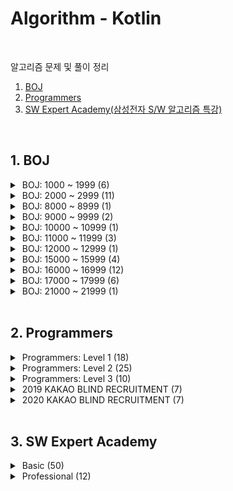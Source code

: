 # Algorithm - Kotlin
<br/>

알고리즘 문제 및 풀이 정리<br/>


1. [BOJ](#1-boj) <br/>
2. [Programmers](#2-programmers) <br/>
3. [SW Expert Academy(삼성전자 S/W 알고리즘 특강)](#3-sw-expert-academy) <br/>


<br/>

## 1. BOJ

<details>
<summary>&nbsp;BOJ: 1000 ~ 1999 (6)</summary>
<div markdown="1">
<br/>

| 번호                                         | 제목                       | 유형       | 풀이                                    |
|--------------------------------------------|---------------------------|----------|---------------------------------------|
| [1012](https://www.acmicpc.net/problem/1012) |[유기농 배추](src/boj/dfsBfs/BOJ_1012_OrganicCabbage.kt)| BFS      |
| [1175](https://www.acmicpc.net/problem/1175) |[배달](src/boj/dfsBfs/BOJ_1175_Delivery.kt)| BFS      | [blog](https://jsl663.tistory.com/33) |
| [1260](https://www.acmicpc.net/problem/1260) |[DFS 와 BFS](src/boj/dfsBfs/BOJ_1260_DFSandBFS.kt)| DFS, BFS |
| [1385](https://www.acmicpc.net/problem/1385) |[벌집](src/boj/dfsBfs/BOJ_1385_HoneyComb.kt) | BFS      | [blog](https://jsl663.tistory.com/38) |
| [1525](https://www.acmicpc.net/problem/1525) |[퍼즐](src/boj/dfsBfs/BOJ_1525_Puzzle.kt) | BFS      | [blog](https://jsl663.tistory.com/31) |
| [1913](https://www.acmicpc.net/problem/1913) |[달팽이1](src/boj/unsolved/BOJ_1913_Snail.kt)| 구현       |

</div>
</details>


<details>
<summary>&nbsp;BOJ: 2000 ~ 2999 (11)</summary>
<div markdown="1">
<br/>

| 번호                                          | 제목                                                   | 유형    | 풀이  |
|----------------------------------------------|------------------------------------------------------|-------|-----|
| [2178](https://www.acmicpc.net/problem/2178) | [미로 탐색](src/boj/dfsBfs/BOJ_2178_MazeExploration.kt)  | BFS   |
| [2210](https://www.acmicpc.net/submit/2210) | [숫자판 점프](src/boj/bruteForce/BOJ_2210_NumPadJump.kt) | 완전 탐색 |
| [2422](https://www.acmicpc.net/problem/2422) | [한윤정이 이탈리아에 가서 아이스크림을 사먹는데](src/boj/bruteForce/BOJ_2422_ItalyIcecream.kt) | 완전 탐색 |
| [2470](https://www.acmicpc.net/problem/2470) | [두 용액](src/boj/etc/BOJ_2470_TwoSolutions.kt) | 투 포인터 |
| [2529](https://www.acmicpc.net/problem/2529) | [부등호](src/boj/bruteForce/BOJ_2529_InequalitySign.kt) | 완전 탐색 |
| [2606](https://www.acmicpc.net/problem/2606) | [바이러스](src/boj/dfsBfs/BOJ_2606_Virus.kt) | BFS |
| [2667](https://www.acmicpc.net/problem/2667) | [단지 번호 붙이기](src/boj/dfsBfs/BOJ_2667_VillageNumbering.kt) | BFS |
| [2675](https://www.acmicpc.net/problem/2675) | [문자열 반복](src/boj/unsolved/BOJ_2675_StringRepetition.kt) | 구현 |
| [2745](https://www.acmicpc.net/problem/2745) | [진법 변환](src/boj/unsolved/BOJ_2745_BaseConversion.kt) | 구현 |
| [2839](https://www.acmicpc.net/problem/2839) | [설탕 배달](src/boj/dp/BOJ_2839_SugarDelivery.kt) | DP |
| [2902](https://www.acmicpc.net/problem/2902) | [KMP는 왜 KMP일까?](src/boj/etc/BOJ_2902_WhyIsKMPaKMP.kt) | 구현 |

</div>
</details>


<details>
<summary>&nbsp;BOJ: 8000 ~ 8999 (1)</summary>
<div markdown="1">
<br/>

| 번호                                          | 제목                                                   | 유형    | 풀이 |
|----------------------------------------------|------------------------------------------------------|-------|-----|
| [8111](https://www.acmicpc.net/problem/8111) | [0 과 1](src/boj/dfsBfs/BOJ_8111_ZeroAndOne.kt) | BFS |

</div>
</details>


<details>
<summary>&nbsp;BOJ: 9000 ~ 9999 (2)</summary>
<div markdown="1">
<br/>

| 번호                                          | 제목                                                   | 유형   | 풀이 |
|----------------------------------------------|------------------------------------------------------|------|-----|
| [9019](https://www.acmicpc.net/problem/9019) | [DSLR](src/boj/unsolved/BOJ_9019_DSLR.kt) | BFS  |
| [9328](https://www.acmicpc.net/problem/9328) | [열쇠](src/boj/dfsBfs/BOJ_9328_Key.kt) | BFS  |

</div>
</details>


<details>
<summary>&nbsp;BOJ: 10000 ~ 10999 (1)</summary>
<div markdown="1">
<br/>

| 번호                                          | 제목                                                   | 유형   | 풀이 |
|----------------------------------------------|------------------------------------------------------|------|-----|
| [10942](https://www.acmicpc.net/problem/10942) | [팰린드롬?](src/boj/dp/BOJ_10942_Palindrome.kt) | DP |

</div>
</details>


<details>
<summary>&nbsp;BOJ: 11000 ~ 11999 (3)</summary>
<div markdown="1">
<br/>

| 번호                                             | 제목                                                 | 유형  | 풀이 |
|------------------------------------------------|----------------------------------------------------|-----|-----|
| [11005](https://www.acmicpc.net/problem/11005) | [진법 변환2](src/boj/etc/BOJ_11005_BaseConversion2.kt) | 구현  |
| [11048](https://www.acmicpc.net/problem/11048) | [이동하기](src/boj/dp/BOJ_11048_Move.kt)               | DP  |
| [11060](https://www.acmicpc.net/problem/11060) | [점프 점프](src/boj/dp/BOJ_11060_JumpJump.kt)          | DP  |

</div>
</details>


<details>
<summary>&nbsp;BOJ: 12000 ~ 12999 (1)</summary>
<div markdown="1">
<br/>

| 번호                                             | 제목                                                   | 유형    | 풀이 |
|------------------------------------------------|------------------------------------------------------|-------|-----|
| [12851](https://www.acmicpc.net/problem/12851) | [숨바꼭질 2](src/boj/dfsBfs/BOJ_12851_HideAndSeek2.kt) | BFS |

</div>
</details>


<details>
<summary>&nbsp;BOJ: 15000 ~ 15999 (4)</summary>
<div markdown="1">
<br/>

| 번호                                             | 제목                                                   | 유형    | 풀이 |
|------------------------------------------------|------------------------------------------------------|-------|-----|
| [15558](https://www.acmicpc.net/problem/15558) | [점프 게임](src/boj/dfsBfs/BOJ_15558_JumpGame.kt) | BFS |
| [15653](https://www.acmicpc.net/problem/15653) | [구슬 탈출 4](src/boj/dfsBfs/BOJ_15653_MarbleEscape4.kt) | BFS | [blog](https://jsl663.tistory.com/33) |
| [15683](https://www.acmicpc.net/problem/15683) | [감시](src/boj/bruteForce/BOJ_15683_Serveillance.kt) | 완전 탐색 |
| [15686](https://www.acmicpc.net/problem/15686) | [치킨 배달](src/boj/bruteForce/BOJ_15686_ChickenDelivery.kt) | 완전 탐색 |

</div>
</details>


<details>
<summary>&nbsp;BOJ: 16000 ~ 16999 (12)</summary>
<div markdown="1">
<br/>

| 번호                                             | 제목                                                   | 유형    | 풀이                                     |
|------------------------------------------------|------------------------------------------------------|-------|----------------------------------------|
| [16637](https://www.acmicpc.net/problem/16637) | [괄호 추가하기](src/boj/bruteForce/BOJ_16637_AddParentheses.kt) | 완전 탐색 |
| [16920](https://www.acmicpc.net/problem/16920) | [확장 게임](src/boj/dfsBfs/BOJ_16920_ExpansionGame.kt) | BFS | [blog](https://jsl663.tistory.com/35)  |
| [16922](https://www.acmicpc.net/problem/16922) | [로마 숫자 만들기](src/boj/bruteForce/BOJ_16922_MakingRomanNumerals.kt) | 완전 탐색 |
| [16924](https://www.acmicpc.net/problem/16924) | [십자가 찾기](src/boj/bruteForce/BOJ_16924_FindCross.kt) | 완전 탐색 |
| [16936](https://www.acmicpc.net/problem/16936) | [나3곱2](src/boj/bruteForce/BOJ_16936_Division3Multiplication2.kt) | 완전 탐색 |
| [16937](https://www.acmicpc.net/problem/16937) | [두 스티커](src/boj/bruteForce/BOJ_16937_TwoStickers.kt) | 완전 탐색 |
| [16938](https://www.acmicpc.net/problem/16938) | [캠프 준비](src/boj/bruteForce/BOJ_16938_CampReady.kt) | 완전 탐색 |
| [16943](https://www.acmicpc.net/problem/16943) | [숫자 재배치](src/boj/bruteForce/BOJ_16943_NumberReplacement.kt) | 완전 탐색 |
| [16959](https://www.acmicpc.net/problem/16959) | [체스판 여행 1](src/boj/dfsBfs/BOJ_16959_ChessboardTravel1.kt) | BFS | [blog](https://jsl663.tistory.com/40)  |
| [16968](https://www.acmicpc.net/problem/16968) | [차량 번호판1](src/boj/bruteForce/BOJ_16968_LicensePlate1.kt) | 완전 탐색 |
| [16971](https://www.acmicpc.net/problem/16917) | [양념 반 후라이드 반](src/boj/bruteForce/BOJ_16971_HalfSeasonedHalfFried.kt) | 완전 탐색 |
| [16973](https://www.acmicpc.net/problem/16973) | [직사각형 탈출](src/boj/dfsBfs/BOJ_16973_RectangleEscape.kt) | BFS |

</div>
</details>


<details>
<summary>&nbsp;BOJ: 17000 ~ 17999 (6)</summary>
<div markdown="1">
<br/>

| 번호                                             | 제목                                                   | 유형    | 풀이  |
|------------------------------------------------|------------------------------------------------------|-------|-----|
| [17088](https://www.acmicpc.net/problem/17088) | [등차수열 변환](src/boj/bruteForce/BOJ_17088_ArithmeticSequenceTransform.kt) | 완전 탐색 |
| [17089](https://www.acmicpc.net/problem/17089) | [세 친구](src/boj/bruteForce/BOJ_17089_ThreeFriends.kt) | 완전 탐색 |
| [17071](https://www.acmicpc.net/problem/17071) | [숨바꼭질 5](src/boj/dfsBfs/BOJ_17071_HideAndSeek5.kt) | BFS   | [blog](https://jsl663.tistory.com/32) |
| [17135](https://www.acmicpc.net/problem/17135) | [캐슬 디펜스](src/boj/bruteForce/BOJ_17135_CastleDefense.kt) | 완전 탐색 |
| [17281](https://www.acmicpc.net/problem/17281) | [야구](src/boj/bruteForce/BOJ_17281_Baseball.kt) | 완전 탐색 |
| [17406](https://www.acmicpc.net/problem/17406) | [배열 돌리기4](src/boj/bruteForce/BOJ_17406_ArrayRotation4.kt) | 완전 탐색 |

</div>
</details>


<details>
<summary>&nbsp;BOJ: 21000 ~ 21999 (1)</summary>
<div markdown="1">
<br/>

| 번호                                             | 제목                                                   | 유형    | 풀이  |
|------------------------------------------------|------------------------------------------------------|-------|-----|
| [21921](https://www.acmicpc.net/problem/21921) | [블로그](src/boj/etc/BOJ_21921_Blog.kt) | 슬라이딩 윈도우 |

</div>
</details>


<br/>

## 2. Programmers

<details>
<summary>&nbsp;Programmers: Level 1 (18)</summary>
<div markdown="1">
<br/>

|  레벨  |제목|유형|
|:----:|----|----|
|  1   |[없는 숫자 더하기](src/programmers/practice/level1/AddMissingNumbers.kt)|
|  1   |[음양 더하기](src/programmers/practice/level1/AddNegativePositiveNumbers.kt)|
|  1   |[부족한 금액 계산하기](src/programmers/practice/level1/CalculateShortfall.kt)|
|  1   |[크레인 인형뽑기 게임](src/programmers/practice/level1/CranePuppetGame.kt)|
|  1   |[내적(Dot product)](src/programmers/practice/level1/DotProduct.kt)|
|  1   |[실패율](src/programmers/kakao/y2019/KAKAO_BLIND_2019_P1.kt)|
|  1   |[나머지가 1이 되는 수 찾기](src/programmers/practice/level1/FindRemainderOne.kt)|
|  1   |[신고 결과 받기](src/programmers/practice/level1/GetReportResults.kt)|
|  1   |[체육복](src/programmers/practice/level1/GymSuit.kt)|
|  1   |[K번째 수](src/programmers/practice/level1/KthNumber.kt)|
|  1   |[로또](src/programmers/practice/level1/Lotto.kt)|
|  1   |[최소 직사각형](src/programmers/practice/level1/MinRectangle.kt)|
|  1   |[모의고사](src/programmers/practice/level1/MockExam.kt)|
|  1   |[약수의 갯수와 덧셈](src/programmers/practice/level1/NumberOfDivisorsAndAddition.kt)|
|  1   |[두 개 뽑아서 더하기](src/programmers/practice/level1/TakeTwoNumbersAndSums.kt)|
|  1   |[3진법 뒤집기](src/programmers/practice/level1/TernaryReversed.kt)|
|  1   |[2016년](src/programmers/practice/level1/Year2016.kt)|

</div>
</details>


<details>
<summary>&nbsp;Programmers: Level 2 (25)</summary>
<div markdown="1">
<br/>

|레벨|제목|유형|
|:----:|----|----|
|  2   |[양궁 대회](src/programmers/practice/level2/ArcheryCompetition.kt)|
|  2   |[카펫](src/programmers/practice/level2/Carpet.kt)|
|  2   |[거리두기 확인하](src/programmers/practice/level2/CheckSocialDistancing.kt)|
|  2   |[배달](src/programmers/practice/level2/Delivery.kt)|
|  2   |[위장](src/programmers/practice/level2/DisGuise.kt)|
|  2   |[피로도](src/programmers/practice/level2/FatigueLevel.kt)|
|  2   |[소수 찾기](src/programmers/practice/level2/FindPrimeNumber.kt)|
|  2   |[기능 개발](src/programmers/practice/level2/FunctionDevelopment.kt)|
|  2   |[H-Index](src/programmers/practice/level2/H_Index.kt)|
|  2   |[조이스틱](src/programmers/practice/level2/JoyStick.kt)|
|  2   |[K진수에서 소수 갯수 구하기](src/programmers/practice/level2/KdecimalPrimeNumber.kt)|
|  2   |[가장 큰 수](src/programmers/practice/level2/LargestNumber.kt)|
|  2   |[빛의 경로 싸이클](src/programmers/practice/level2/LightPathCycle.kt)|
|  2   |[행렬 테두리 회전하기](src/programmers/practice/level2/MatrixEdgeRotation.kt)|
|  2   |[수식 최대화](src/programmers/practice/level2/MaximizeFormulas.kt)|
|  2   |[괄호 변환](src/programmers/practice/level2/ParenthesisConversion.kt)|
|  2   |[주차 요금 계산](src/programmers/practice/level2/ParkingFeeCalculation.kt)|
|  2   |[멀쩡한 사각형](src/programmers/practice/level2/PlainSquare.kt)|
|  2   |[프린터](src/programmers/practice/level2/Printer.kt)|
|  2   |[괄호 회전하기](src/programmers/practice/level2/RotateParentheses.kt)|
|  2   |[문자열 압축](src/programmers/practice/level2/StringZip.kt)|
|  2   |[타겟 넘버](src/programmers/practice/level2/TargetNumber.kt)|
|  2   |[삼각 달팽이](src/programmers/practice/level2/TriangleSnail.kt)|
|  2   |[다리를 지나는 트럭](src/programmers/practice/level2/TrucksCrossingBridge.kt)|
|  2   |[튜플](src/programmers/practice/level2/Tuple.kt)|

</div>
</details>


<details>
<summary>&nbsp;Programmers: Level 3 (10)</summary>
<div markdown="1">
<br/>

|  레벨  |제목|유형|
|:----:|----|----|
|  3   |[베스트 앨범](src/programmers/practice/level3/BestAlbum.kt)|
|  3   |[섬 연결하기](src/programmers/practice/level3/ConnectingIslands.kt)|
|  3   |[디스크 컨트롤러](src/programmers/practice/level3/DiskController.kt)|
|  3   |[이중 우선순위 큐](src/programmers/practice/level3/DualPriorityQueue.kt)|
|  3   |[가장 먼 노드](src/programmers/practice/level3/FarthestNode.kt)|
|  3   |[입국 심사](src/programmers/practice/level3/Immigration.kt)|
|  3   |[네트워크](src/programmers/practice/level3/Network.kt)|
|  3   |[양과 늑대](src/programmers/practice/level3/SheepAndWolf.kt)|
|  3   |[여행 경로](src/programmers/practice/level3/TravelRoute.kt)|
|  3   |[단어 변환](src/programmers/practice/level3/WordConversion.kt)|

</div>
</details>


<details>
<summary>&nbsp;2019 KAKAO BLIND RECRUITMENT (7)</summary>
<div markdown="1">
<br/>

| 번호  | 제목                                                               |
|:---:|------------------------------------------------------------------|
|  1  | [실패율](src/programmers/kakao/y2019/KAKAO_BLIND_2019_P1.kt)        |
|  2  | [오픈채팅방](src/programmers/kakao/y2019/KAKAO_BLIND_2019_P2.kt)      |
|  3  | [후보키](src/programmers/kakao/y2019/KAKAO_BLIND_2019_P3.kt)        |
|  4  | [길 찾기 게임](src/programmers/kakao/y2019/KAKAO_BLIND_2019_P4.kt)    |
|  5  | [무지의 먹방 라이브](src/programmers/kakao/y2019/KAKAO_BLIND_2019_P5.kt) |
|  6  | [블록 게임](src/programmers/kakao/y2019/KAKAO_BLIND_2019_P6.kt)      |
|  7  | [매칭 점수](src/programmers/kakao/y2019/KAKAO_BLIND_2019_P7.kt)      |

</div>
</details>

<details>
<summary>&nbsp;2020 KAKAO BLIND RECRUITMENT (7)</summary>
<div markdown="1">
<br/>

| 번호  | 제목                                                             |
|:---:|----------------------------------------------------------------|
|  1  | [괄호 변환](src/programmers/kakao/y2020/KAKAO_BLIND_2020_P1.kt)    |
|  2  | [문자열 압축](src/programmers/kakao/y2020/KAKAO_BLIND_2020_P2.kt)   |
|  3  | [자물쇠와 열쇠](src/programmers/kakao/y2020/KAKAO_BLIND_2020_P3.kt)  |
|  4  | [기둥과 보 설치](src/programmers/kakao/y2020/KAKAO_BLIND_2020_P4.kt) |
|  5  | [외벽 점검](src/programmers/kakao/y2020/KAKAO_BLIND_2020_P5.kt)    |
|  6  | [가사 검색](src/programmers/kakao/y2020/KAKAO_BLIND_2020_P6.kt)    |
|  7  | [블록 이동하기](src/programmers/kakao/y2020/KAKAO_BLIND_2020_P7.kt)  |

</div>
</details>


<br/>

## 3. SW Expert Academy


<details>
<summary>&nbsp;Basic (50)</summary>
<div markdown="1">
<br/>

| 순서  | 제목                                                                                            | 유형           |
|:---:|-----------------------------------------------------------------------------------------------|--------------|
|  1  | [새로운 불면증 치료법](src/swExpertAcademy/basic/SWEA_P01.java)                                        | 비트 연산        |
|  2  | [이진수 표현](src/swExpertAcademy/basic/SWEA_P02.java)                                             | 비트 연산        |
|  3  | [동아리실 관리하기](src/swExpertAcademy/basic/SWEA_P03.java)                                          | 비트 연산        |
|  4  | [기초 Single Linked List 연습](src/swExpertAcademy/basic/SWEA_P04.java)                           | 연결 리스트       |
|  5  | [기초 Double Linked List 연습](src/swExpertAcademy/basic/SWEA_P05.java)                           | 연결 리스트       |
|  6  | [암호문3](src/swExpertAcademy/basic/SWEA_P05.java)                                               | 연결 리스트       |
|  7  | -                                                                                             |              |
|  8  | [수열 편집](src/swExpertAcademy/basic/SWEA_P08.java)                                              | 연결 리스트       |
|  9  | [중위 순회](src/swExpertAcademy/basic/SWEA_P09.java)                                              | 트리           |
| 10  | [사칙연산 유효성 검사](src/swExpertAcademy/basic/SWEA_P10.java)                                        | 트리           |
| 11  | [사칙연산](src/swExpertAcademy/basic/SWEA_P11.java)                                               | 트리           |
| 12  | [공통조상](src/swExpertAcademy/basic/SWEA_P12.java)                                               | 트리           |
| 13  | [Directory](src/swExpertAcademy/basic/SWEA_P13.java)                                          | 트리           |
| 14  | [기초 DFS 연습](src/swExpertAcademy/basic/SWEA_P14.java)                                          | 그래프          |
| 15  | [기초 BFS 연습](src/swExpertAcademy/basic/SWEA_P15.java)                                          | 그래프          |
| 16  | [프로세서 연결하기](src/swExpertAcademy/basic/SWEA_P16.java)                                          | 그래프          |
| 17  | [파핑파핑 지뢰찾기](src/swExpertAcademy/basic/SWEA_P17.java)                                          | 그래프          |
| 18  | [영준이의 진짜 BFS](src/swExpertAcademy/basic/SWEA_P18.java)                                        | 그래프          |
| 19  | [최장 공통 부분 수열](src/swExpertAcademy/basic/SWEA_P19.java)                                        | DP           |
| 20  | [0/1 Knapsack](src/swExpertAcademy/basic/SWEA_P20.java)                                       | DP           |
| 21  | [스팟마트](src/swExpertAcademy/basic/SWEA_P21.java)                                               | DP           |
| 22  | [쉬운 거스름돈](src/swExpertAcademy/basic/SWEA_P22.java)                                            | 그리디          |
| 23  | [자기 방으로 돌아가기](src/swExpertAcademy/basic/SWEA_P23.java)                                        | 그리디          |
| 24  | [최대 상금](src/swExpertAcademy/basic/SWEA_P24.java)                                              | 그리디          |
| 25  | [문자열 교집합](src/swExpertAcademy/basic/SWEA_P25.java)                                            | 해시           |
| 26  | [[Pro] 단어가 등장하는 횟수](src/swExpertAcademy/basic/SWEA_P26.java)                                  | 해시           |
| 27  | [은기의 아주 큰 그림](src/swExpertAcademy/basic/SWEA_P27.java)                                        | 해시           |
| 28  | [연락처 Database](src/swExpertAcademy/basic/SWEA_P28.java)                                       | 해시           |
| 29  | [메일 서버](src/swExpertAcademy/basic/SWEA_P29.java)                                              | 해시           |
| 30  | [문자열 암호화](src/swExpertAcademy/basic/SWEA_P30.java)                                            | 해시           |
| 31  | [기초 Partial Sort 연습](src/swExpertAcademy/basic/userSolution/SWEA_P31_UserSolution.java)       | 힙            |
| 32  | [힙](src/swExpertAcademy/basic/SWEA_P32.java)                                                  | 힙            |
| 33  | [보급로](src/swExpertAcademy/basic/SWEA_P33.java)                                                | 힙            |
| 34  | [중간값 구하기](src/swExpertAcademy/basic/userSolution/SWEA_P34_UserSolution.java)                  | 힙            |
| 35  | [수 만들기](src/swExpertAcademy/basic/userSolution/SWEA_P35_UserSolution.java)                    | 힙            |
| 36  | [Social Media](src/swExpertAcademy/basic/userSolution/SWEA_P36_UserSolution.java)             | 힙            |
| 37  | [염라대왕의 이름 정렬](src/swExpertAcademy/basic/userSolution/SWEA_P37_UserSolution.java)              | 분할정복         |
| 38  | [사탕 분배](src/swExpertAcademy/basic/userSolution/SWEA_P38_UserSolution.java)                    | 분할정복         |
| 39  | [[Pro] Inversion Counting](src/swExpertAcademy/basic/userSolution/SWEA_P39_UserSolution.java) | 분할정복         |
| 40  | [영어 공부](src/swExpertAcademy/basic/userSolution/SWEA_P40_UserSolution.java)                    | 이분 탐색        |
| 41  | [촛불 이벤트](src/swExpertAcademy/basic/userSolution/SWEA_P41_UserSolution.java)                   | 이분 탐색        |
| 42  | [사탕 가방](src/swExpertAcademy/basic/userSolution/SWEA_P42_UserSolution.java)                    | 이분 탐색        |
| 43  | [광고 시간 정하기](src/swExpertAcademy/basic/userSolution/SWEA_P43_UserSolution.java)                | 이분 탐색        |
| 44  | [3차원 농부](src/swExpertAcademy/basic/SWEA_P44.java)                                             | 이분 탐색        |
| 45  | [[Pro] 그래도 수명이 절반이 되어서는...](src/swExpertAcademy/basic/SWEA_P45.java)                          | 이분 탐색        |
| 46  | [K번째 접미어](src/swExpertAcademy/basic/SWEA_P46.java)                                            | 트라이          |
| 47  | [K번째 문자열](src/swExpertAcademy/basic/SWEA_P47.java)                                            | 트라이          |
| 48  | [단어 검색](src/swExpertAcademy/basic/userSolution/SWEA_P48_UserSolution.java)                    | 트라이          |
| 49  | [Segment Tree 연습 - 1](src/swExpertAcademy/basic/SWEA_P49.java)                                | Segment Tree |
| 50  | [Segment Tree 연습 - 2](src/swExpertAcademy/basic/SWEA_P50.java)                                | Segment Tree |

</div>
</details>


<details>
<summary>&nbsp;Professional (12)</summary>
<div markdown="1">
<br/>

| 순서  | 제목                                                                                | 키워드                                      |
|:---:|-----------------------------------------------------------------------------------|------------------------------------------|
|  1  | [[Pro] 병사 관리](src/swExpertAcademy/professional/SWEA_PRO_P01_UserSolution.java)    | 원형 더블 연결 리스트                             |
|  2  | [[Pro] 긴 사다리 게임](src/swExpertAcademy/professional/SWEA_PRO_P02_UserSolution.java) | 트리                                       |
|  3  | [[Pro] 메모리 시스템](src/swExpertAcademy/professional/SWEA_PRO_P03_UserSolution.java)  | 트리                                       |
|  4  | [[Pro] 계산 게임](src/swExpertAcademy/professional/SWEA_PRO_P04_UserSolution.java)    | Hash, Sliding Window                     |
|  5  | [[Pro] 섬 지키기](src/swExpertAcademy/professional/SWEA_PRO_P05_UserSolution.java)    | 배열, Hash, BFS, DP                        |
|  6  | [[Pro] 가게 관리](src/swExpertAcademy/professional/SWEA_PRO_P06_UserSolution.java)    | HashMap, AVL Tree                        |
|  7  | [[Pro] 우주자원개발](src/swExpertAcademy/professional/SWEA_PRO_P07_UserSolution.java)   | 트라이, 정렬                                  |
|  8  | [[Pro] 리스트 복사](src/swExpertAcademy/professional/SWEA_PRO_P08_UserSolution.java)   | Trie, HashMap, List, Reference, DeepCopy |
|  9  | [[Pro] 끝말잇기2](src/swExpertAcademy/professional/SWEA_PRO_P09_UserSolution.java)    | 해시 함수, AVL Tree, HashSet                 |
| 10  | [[Pro] AI 로봇](src/swExpertAcademy/professional/SWEA_PRO_P10_UserSolution.java)    | AVL Tree, 우선순위 큐                         |
| 11  | [[Pro] P2P 네트워크](src/swExpertAcademy/professional/SWEA_PRO_P11_UserSolution.java) | Trie, BFS, Graph                         |
| 12  | [[Pro] 순위표](src/swExpertAcademy/professional/SWEA_PRO_P12_UserSolution.java)      | 세그먼트 트리, 이분 탐색, AVL Tree                 |

</div>
</details>
